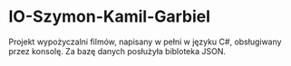 # IO-Szymon-Kamil-Garbiel
Projekt wypożyczalni filmów, napisany w pełni w języku C#, obsługiwany przez konsolę. Za bazę danych posłużyła bibloteka JSON.
 
